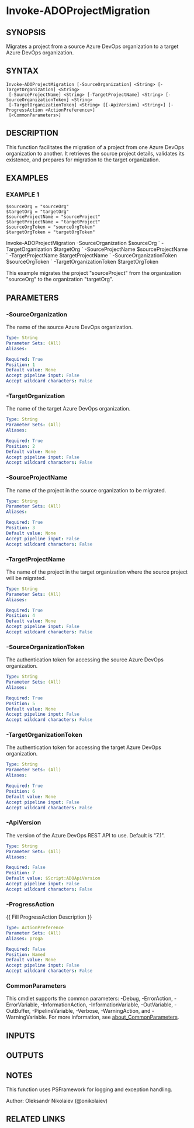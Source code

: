 ﻿---
external help file: ado.tools-help.xml
Module Name: ado.tools
online version:
schema: 2.0.0
---

# Invoke-ADOProjectMigration

## SYNOPSIS
Migrates a project from a source Azure DevOps organization to a target Azure DevOps organization.

## SYNTAX

```
Invoke-ADOProjectMigration [-SourceOrganization] <String> [-TargetOrganization] <String>
 [-SourceProjectName] <String> [-TargetProjectName] <String> [-SourceOrganizationToken] <String>
 [-TargetOrganizationToken] <String> [[-ApiVersion] <String>] [-ProgressAction <ActionPreference>]
 [<CommonParameters>]
```

## DESCRIPTION
This function facilitates the migration of a project from one Azure DevOps organization to another.
It retrieves the source project details, validates its existence, and prepares for migration to the target organization.

## EXAMPLES

### EXAMPLE 1
```
$sourceOrg = "sourceOrg"
$targetOrg = "targetOrg"
$sourceProjectName = "sourceProject"
$targetProjectName = "targetProject"
$sourceOrgToken = "sourceOrgToken"
$targetOrgToken = "targetOrgToken"
```

Invoke-ADOProjectMigration -SourceOrganization $sourceOrg \`
                        -TargetOrganization $targetOrg \`
                        -SourceProjectName $sourceProjectName \`
                        -TargetProjectName $targetProjectName \`
                        -SourceOrganizationToken $sourceOrgToken \`
                        -TargetOrganizationToken $targetOrgToken

This example migrates the project "sourceProject" from the organization "sourceOrg" to the organization "targetOrg".

## PARAMETERS

### -SourceOrganization
The name of the source Azure DevOps organization.

```yaml
Type: String
Parameter Sets: (All)
Aliases:

Required: True
Position: 1
Default value: None
Accept pipeline input: False
Accept wildcard characters: False
```

### -TargetOrganization
The name of the target Azure DevOps organization.

```yaml
Type: String
Parameter Sets: (All)
Aliases:

Required: True
Position: 2
Default value: None
Accept pipeline input: False
Accept wildcard characters: False
```

### -SourceProjectName
The name of the project in the source organization to be migrated.

```yaml
Type: String
Parameter Sets: (All)
Aliases:

Required: True
Position: 3
Default value: None
Accept pipeline input: False
Accept wildcard characters: False
```

### -TargetProjectName
The name of the project in the target organization where the source project will be migrated.

```yaml
Type: String
Parameter Sets: (All)
Aliases:

Required: True
Position: 4
Default value: None
Accept pipeline input: False
Accept wildcard characters: False
```

### -SourceOrganizationToken
The authentication token for accessing the source Azure DevOps organization.

```yaml
Type: String
Parameter Sets: (All)
Aliases:

Required: True
Position: 5
Default value: None
Accept pipeline input: False
Accept wildcard characters: False
```

### -TargetOrganizationToken
The authentication token for accessing the target Azure DevOps organization.

```yaml
Type: String
Parameter Sets: (All)
Aliases:

Required: True
Position: 6
Default value: None
Accept pipeline input: False
Accept wildcard characters: False
```

### -ApiVersion
The version of the Azure DevOps REST API to use.
Default is "7.1".

```yaml
Type: String
Parameter Sets: (All)
Aliases:

Required: False
Position: 7
Default value: $Script:ADOApiVersion
Accept pipeline input: False
Accept wildcard characters: False
```

### -ProgressAction
{{ Fill ProgressAction Description }}

```yaml
Type: ActionPreference
Parameter Sets: (All)
Aliases: proga

Required: False
Position: Named
Default value: None
Accept pipeline input: False
Accept wildcard characters: False
```

### CommonParameters
This cmdlet supports the common parameters: -Debug, -ErrorAction, -ErrorVariable, -InformationAction, -InformationVariable, -OutVariable, -OutBuffer, -PipelineVariable, -Verbose, -WarningAction, and -WarningVariable. For more information, see [about_CommonParameters](http://go.microsoft.com/fwlink/?LinkID=113216).

## INPUTS

## OUTPUTS

## NOTES
This function uses PSFramework for logging and exception handling.

Author: Oleksandr Nikolaiev (@onikolaiev)

## RELATED LINKS

